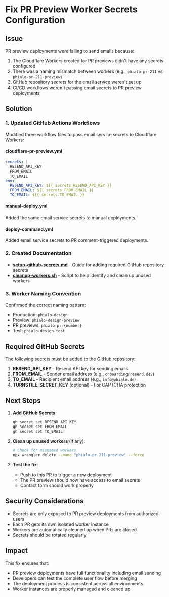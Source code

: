 # Fix PR Preview Worker Secrets Configuration

## Issue

PR preview deployments were failing to send emails because:
1. The Cloudflare Workers created for PR previews didn't have any secrets configured
2. There was a naming mismatch between workers (e.g., `phialo-pr-211` vs `phialo-pr-211-preview`)
3. GitHub repository secrets for the email service weren't set up
4. CI/CD workflows weren't passing email secrets to PR preview deployments

## Solution

### 1. Updated GitHub Actions Workflows

Modified three workflow files to pass email service secrets to Cloudflare Workers:

#### cloudflare-pr-preview.yml
```yaml
secrets: |
  RESEND_API_KEY
  FROM_EMAIL
  TO_EMAIL
env:
  RESEND_API_KEY: ${{ secrets.RESEND_API_KEY }}
  FROM_EMAIL: ${{ secrets.FROM_EMAIL }}
  TO_EMAIL: ${{ secrets.TO_EMAIL }}
```

#### manual-deploy.yml
Added the same email service secrets to manual deployments.

#### deploy-command.yml
Added email service secrets to PR comment-triggered deployments.

### 2. Created Documentation

- **[setup-github-secrets.md](../how-to/setup-github-secrets.md)** - Guide for adding required GitHub repository secrets
- **[cleanup-workers.sh](../../scripts/cleanup-workers.sh)** - Script to help identify and clean up unused workers

### 3. Worker Naming Convention

Confirmed the correct naming pattern:
- Production: `phialo-design`
- Preview: `phialo-design-preview`
- PR previews: `phialo-pr-{number}`
- Test: `phialo-design-test`

## Required GitHub Secrets

The following secrets must be added to the GitHub repository:

1. **RESEND_API_KEY** - Resend API key for sending emails
2. **FROM_EMAIL** - Sender email address (e.g., `onboarding@resend.dev`)
3. **TO_EMAIL** - Recipient email address (e.g., `info@phialo.de`)
4. **TURNSTILE_SECRET_KEY** (optional) - For CAPTCHA protection

## Next Steps

1. **Add GitHub Secrets**:
   ```bash
   gh secret set RESEND_API_KEY
   gh secret set FROM_EMAIL
   gh secret set TO_EMAIL
   ```

2. **Clean up unused workers** (if any):
   ```bash
   # Check for misnamed workers
   npx wrangler delete --name "phialo-pr-211-preview" --force
   ```

3. **Test the fix**:
   - Push to this PR to trigger a new deployment
   - The PR preview should now have access to email secrets
   - Contact form should work properly

## Security Considerations

- Secrets are only exposed to PR preview deployments from authorized users
- Each PR gets its own isolated worker instance
- Workers are automatically cleaned up when PRs are closed
- Secrets should be rotated regularly

## Impact

This fix ensures that:
- PR preview deployments have full functionality including email sending
- Developers can test the complete user flow before merging
- The deployment process is consistent across all environments
- Worker instances are properly managed and cleaned up